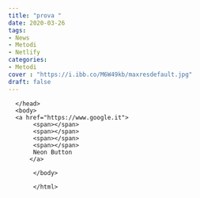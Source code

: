 ```yaml
---
title: "prova "
date: 2020-03-26
tags:
- News
- Metodi
- Netlify
categories:
- Metodi
cover : "https://i.ibb.co/M6W49kb/maxresdefault.jpg"
draft: false
---
```


<!doctype html>
<html>
   <head>
      <title> Neon </title>
      <link rel="stylesheet" type="text/css" href="https://github.com/SeriousManNews/pppoo/edit/master/static/css/site.css"
      >
      
      </head>
      <body>
      <a href="https://www.google.it">
           <span></span>
           <span></span>
           <span></span>
           <span></span>
           Neon Button
          </a> 
           
           </body>
           
           </html>
           
           
           
                     
